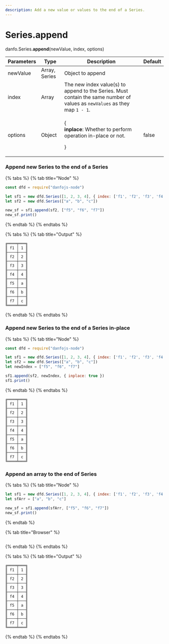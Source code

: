 ```yaml
---
description: Add a new value or values to the end of a Series.
---
```


# Series.append

danfo.Series.**append**(newValue, index, options)&#x20;

| Parameters | Type          | Description                                                                                                                | Default |
| ---------- | ------------- | -------------------------------------------------------------------------------------------------------------------------- | ------- |
| newValue   | Array, Series | Object to append                                                                                                           |         |
| index      | Array         | The new index value(s) to append to the Series. Must contain the same number of values as `newValues` as they map `1 - 1`. |         |
| options    | Object        | <p>{<br><strong>inplace</strong>: Whether to perform operation in-place or not.</p><p>}</p>                                | false   |

### **Append new Series to the end of a Series**

{% tabs %}
{% tab title="Node" %}
```javascript
const dfd = require("danfojs-node")

let sf1 = new dfd.Series([1, 2, 3, 4], { index: ['f1', 'f2', 'f3', 'f4'] })
let sf2 = new dfd.Series(["a", "b", "c"])

new_sf = sf1.append(sf2, ["f5", "f6", "f7"])
new_sf.print()
```
{% endtab %}
{% endtabs %}

{% tabs %}
{% tab title="Output" %}
```
╔════╤═══╗
║ f1 │ 1 ║
╟────┼───╢
║ f2 │ 2 ║
╟────┼───╢
║ f3 │ 3 ║
╟────┼───╢
║ f4 │ 4 ║
╟────┼───╢
║ f5 │ a ║
╟────┼───╢
║ f6 │ b ║
╟────┼───╢
║ f7 │ c ║
╚════╧═══╝
```
{% endtab %}
{% endtabs %}

### **Append new Series to the end of a Series in-place**

{% tabs %}
{% tab title="Node" %}
```javascript
const dfd = require("danfojs-node")

let sf1 = new dfd.Series([1, 2, 3, 4], { index: ['f1', 'f2', 'f3', 'f4'] })
let sf2 = new dfd.Series(["a", "b", "c"])
let newIndex = ["f5", "f6", "f7"]

sf1.append(sf2, newIndex, { inplace: true })
sf1.print()
```
{% endtab %}
{% endtabs %}

```
╔════╤═══╗
║ f1 │ 1 ║
╟────┼───╢
║ f2 │ 2 ║
╟────┼───╢
║ f3 │ 3 ║
╟────┼───╢
║ f4 │ 4 ║
╟────┼───╢
║ f5 │ a ║
╟────┼───╢
║ f6 │ b ║
╟────┼───╢
║ f7 │ c ║
╚════╧═══╝
```

### **Append an array to the end of Series**

{% tabs %}
{% tab title="Node" %}
```javascript
let sf1 = new dfd.Series([1, 2, 3, 4], { index: ['f1', 'f2', 'f3', 'f4'] })
let sfArr = ["a", "b", "c"]

new_sf = sf1.append(sfArr, ["f5", "f6", "f7"])
new_sf.print()
```
{% endtab %}

{% tab title="Browser" %}
```
```
{% endtab %}
{% endtabs %}

{% tabs %}
{% tab title="Output" %}
```
╔════╤═══╗
║ f1 │ 1 ║
╟────┼───╢
║ f2 │ 2 ║
╟────┼───╢
║ f3 │ 3 ║
╟────┼───╢
║ f4 │ 4 ║
╟────┼───╢
║ f5 │ a ║
╟────┼───╢
║ f6 │ b ║
╟────┼───╢
║ f7 │ c ║
╚════╧═══╝
```
{% endtab %}
{% endtabs %}
